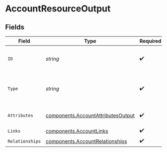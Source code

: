 # AccountResourceOutput


## Fields

| Field                                                                                    | Type                                                                                     | Required                                                                                 | Description                                                                              | Example                                                                                  |
| ---------------------------------------------------------------------------------------- | ---------------------------------------------------------------------------------------- | ---------------------------------------------------------------------------------------- | ---------------------------------------------------------------------------------------- | ---------------------------------------------------------------------------------------- |
| `ID`                                                                                     | *string*                                                                                 | :heavy_check_mark:                                                                       | The unique identifier of the Account.                                                    | 2bc7d781-3247-46f6-b60f-4090d214936a                                                     |
| `Type`                                                                                   | *string*                                                                                 | :heavy_check_mark:                                                                       | The type of the resource. Always `accounts`.                                             | accounts                                                                                 |
| `Attributes`                                                                             | [components.AccountAttributesOutput](../../models/components/accountattributesoutput.md) | :heavy_check_mark:                                                                       | The details of the account.                                                              |                                                                                          |
| `Links`                                                                                  | [components.AccountLinks](../../models/components/accountlinks.md)                       | :heavy_check_mark:                                                                       | N/A                                                                                      |                                                                                          |
| `Relationships`                                                                          | [components.AccountRelationships](../../models/components/accountrelationships.md)       | :heavy_check_mark:                                                                       | N/A                                                                                      |                                                                                          |